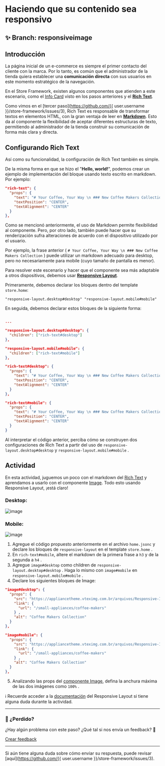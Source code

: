 # Haciendo que su contenido sea responsivo

## :sparkles: **Branch:** responsiveimage

## Introducción

La página inicial de un e-commerce es siempre el primer contacto del cliente con la marca. Por lo tanto, es común que el administrador de la tienda quiera establecer una **comunicación directa** con sus usuarios en este momento estratégico de la navegación.

En el Store Framework, existen algunos componentes que atienden a este escenario, como el [Info Card](https://vtex.io/docs/components/all/vtex.store-components/info-card) visto en los pasos anteriores y el [**Rich Text**](https://vtex.io/docs/components/all/vtex.rich-text/).

Como vimos en el [tercer paso](https://github.com/{{ user.username }}/store-framework/issues/3),  Rich Text es responsable de transformar textos en elementos HTML, con la gran ventaja de leer en [**Markdown**](https://www.markdownguide.org/). Esto da al componente la flexibilidad de aceptar diferentes estructuras de texto, permitiendo al administrador de la tienda construir su comunicación de forma más clara y directa.

## Configurando Rich Text

Así como su funcionalidad, la configuración de Rich Text también es simple.

De la misma forma en que se hizo el "**Hello, world!**", podemos crear un ejemplo de implementación del bloque usando texto escrito en markdown. Por ejemplo:

```json
"rich-text": {
  "props": {
    "text": "# Your Coffee, Your Way \n ### New Coffee Makers Collection",
    "textPosition": "CENTER",
    "textAlignment": "CENTER"
  }
},
```

Como se mencionó anteriormente, el uso de Markdown permite flexibilidad al componente. Pero, por otro lado, también puede hacer que su renderización sufra alteraciones de acuerdo con el dispositivo utilizado por el usuario.

Por ejemplo, la frase anterior  ( `# Your Coffee, Your Way \n ### New Coffee Makers Collection` ) puede utilizar un markdown adecuado para desktop, pero no necesariamente para mobile (cuyo tamaño de pantalla es menor).

Para resolver este escenario y hacer que el componente sea más adaptable a otros dispositivos, debemos usar [**Responsive Layout**](https://vtex.io/docs/components/layout/vtex.responsive-layout).


Primeramente, debemos declarar los bloques dentro del template `store.home`:

`"responsive-layout.desktop#desktop"
 "responsive-layout.mobile#mobile"`


En seguida, debemos declarar estos bloques de la siguiente forma:

```json

...

"responsive-layout.desktop#desktop": {
  "children": ["rich-text#desktop"]
},

"responsive-layout.mobile#mobile": {
  "children": ["rich-text#mobile"]
},

"rich-text#desktop": {
  "props": {
    "text": "# Your Coffee, Your Way \n ### New Coffee Makers Collection",
    "textPosition": "CENTER",
    "textAlignment": "CENTER"
  }
},

"rich-text#mobile": {
  "props": {
    "text": "# Your Coffee, Your Way \n ### New Coffee Makers Collection",
    "textPosition": "CENTER",
    "textAlignment": "CENTER"
  }
}
```

Al interpretar el código anterior, perciba cómo se construyen dos configuraciones de Rich Text a  partir del uso de `responsive-layout.desktop#desktop` y `responsive-layout.mobile#mobile` . 

## Actividad

En esta actividad, juguemos un poco con el markdown del [Rich Text](https://vtex.io/docs/components/all/vtex.rich-text/) y aprendamos a usarlo con el componente [Image](https://vtex.io/docs/components/all/vtex.store-components/image). Todo esto usando Responsive Layout, ¡está claro!

### Desktop:

![image](https://user-images.githubusercontent.com/12139385/70152049-414c3500-168b-11ea-8da3-4f4ce0f5fee6.png)

### Mobile:

![image](https://user-images.githubusercontent.com/12139385/70152883-bf5d0b80-168c-11ea-81e0-25be5ed3d5ce.png)

1. Agregue el código propuesto anteriormente en el archivo `home.jsonc` y declare los bloques de `responsive-layout` en el template `store.home` .
2. En `rich-text#mobile`, altere el markdown de la primera frase a `h3` y de la segunda a `h4` .
3. Agregue `image#desktop` como children de `responsive-layout.desktop#desktop` . Haga lo  mismo con `image#mobile`  en `responsive-layout.mobile#mobile` .
4. Declare los siguientes bloques de Image:

```json
"image#desktop": {
  "props": {
    "src": "https://appliancetheme.vteximg.com.br/arquivos/Responsive-Image-Desktop.jpg?q=1",
    "link": {
      "url": "/small-appliances/coffee-makers"
    } ,
    "alt": "Coffee Makers Collection"
  }
},

"image#mobile": {
  "props": {
    "src": "https://appliancetheme.vteximg.com.br/arquivos/Responsive-Image-Mobile.jpg?q=1",
    "link": {
      "url": "/small-appliances/coffee-makers"
    } ,
    "alt": "Coffee Makers Collection"
  }
},
```

5. Analizando las props del [componente Image](https://vtex.io/docs/components/general/vtex.store-components/image), defina la anchura máxima de las dos imágenes como `100%` .

:information_source: Recuerde acceder a la [documentación]((https://vtex.io/docs/components/layout/vtex.responsive-layout)) del Responsive Layout  si tiene alguna duda durante la actividad. 

---

### :no_entry_sign: ¿Perdido? 

¿Hay algún problema con este paso? ¿Qué tal si nos envía un feedback? :pray:

[Crear feedback](https://docs.google.com/forms/d/e/1FAIpQLSeaWrm0Hogm-txm5Ww6mUa68eDuE3WnpFjUSVJ3Wi3dnmCb7A/viewform?usp=pp_url&entry.1784529524=Tornando+seu+conte%C3%BAdo+responsivo) 

----

Si aún tiene alguna duda sobre cómo enviar su respuesta, puede revisar [aquí](https://github.com/{{ user.username }}/store-framework/issues/3).
